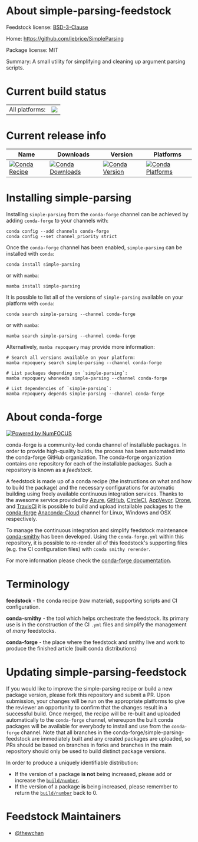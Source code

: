 About simple-parsing-feedstock
==============================

Feedstock license: [BSD-3-Clause](https://github.com/conda-forge/simple-parsing-feedstock/blob/main/LICENSE.txt)

Home: https://github.com/lebrice/SimpleParsing

Package license: MIT

Summary: A small utility for simplifying and cleaning up argument parsing scripts.

Current build status
====================


<table><tr><td>All platforms:</td>
    <td>
      <a href="https://dev.azure.com/conda-forge/feedstock-builds/_build/latest?definitionId=12917&branchName=main">
        <img src="https://dev.azure.com/conda-forge/feedstock-builds/_apis/build/status/simple-parsing-feedstock?branchName=main">
      </a>
    </td>
  </tr>
</table>

Current release info
====================

| Name | Downloads | Version | Platforms |
| --- | --- | --- | --- |
| [![Conda Recipe](https://img.shields.io/badge/recipe-simple--parsing-green.svg)](https://anaconda.org/conda-forge/simple-parsing) | [![Conda Downloads](https://img.shields.io/conda/dn/conda-forge/simple-parsing.svg)](https://anaconda.org/conda-forge/simple-parsing) | [![Conda Version](https://img.shields.io/conda/vn/conda-forge/simple-parsing.svg)](https://anaconda.org/conda-forge/simple-parsing) | [![Conda Platforms](https://img.shields.io/conda/pn/conda-forge/simple-parsing.svg)](https://anaconda.org/conda-forge/simple-parsing) |

Installing simple-parsing
=========================

Installing `simple-parsing` from the `conda-forge` channel can be achieved by adding `conda-forge` to your channels with:

```
conda config --add channels conda-forge
conda config --set channel_priority strict
```

Once the `conda-forge` channel has been enabled, `simple-parsing` can be installed with `conda`:

```
conda install simple-parsing
```

or with `mamba`:

```
mamba install simple-parsing
```

It is possible to list all of the versions of `simple-parsing` available on your platform with `conda`:

```
conda search simple-parsing --channel conda-forge
```

or with `mamba`:

```
mamba search simple-parsing --channel conda-forge
```

Alternatively, `mamba repoquery` may provide more information:

```
# Search all versions available on your platform:
mamba repoquery search simple-parsing --channel conda-forge

# List packages depending on `simple-parsing`:
mamba repoquery whoneeds simple-parsing --channel conda-forge

# List dependencies of `simple-parsing`:
mamba repoquery depends simple-parsing --channel conda-forge
```


About conda-forge
=================

[![Powered by
NumFOCUS](https://img.shields.io/badge/powered%20by-NumFOCUS-orange.svg?style=flat&colorA=E1523D&colorB=007D8A)](https://numfocus.org)

conda-forge is a community-led conda channel of installable packages.
In order to provide high-quality builds, the process has been automated into the
conda-forge GitHub organization. The conda-forge organization contains one repository
for each of the installable packages. Such a repository is known as a *feedstock*.

A feedstock is made up of a conda recipe (the instructions on what and how to build
the package) and the necessary configurations for automatic building using freely
available continuous integration services. Thanks to the awesome service provided by
[Azure](https://azure.microsoft.com/en-us/services/devops/), [GitHub](https://github.com/),
[CircleCI](https://circleci.com/), [AppVeyor](https://www.appveyor.com/),
[Drone](https://cloud.drone.io/welcome), and [TravisCI](https://travis-ci.com/)
it is possible to build and upload installable packages to the
[conda-forge](https://anaconda.org/conda-forge) [Anaconda-Cloud](https://anaconda.org/)
channel for Linux, Windows and OSX respectively.

To manage the continuous integration and simplify feedstock maintenance
[conda-smithy](https://github.com/conda-forge/conda-smithy) has been developed.
Using the ``conda-forge.yml`` within this repository, it is possible to re-render all of
this feedstock's supporting files (e.g. the CI configuration files) with ``conda smithy rerender``.

For more information please check the [conda-forge documentation](https://conda-forge.org/docs/).

Terminology
===========

**feedstock** - the conda recipe (raw material), supporting scripts and CI configuration.

**conda-smithy** - the tool which helps orchestrate the feedstock.
                   Its primary use is in the construction of the CI ``.yml`` files
                   and simplify the management of *many* feedstocks.

**conda-forge** - the place where the feedstock and smithy live and work to
                  produce the finished article (built conda distributions)


Updating simple-parsing-feedstock
=================================

If you would like to improve the simple-parsing recipe or build a new
package version, please fork this repository and submit a PR. Upon submission,
your changes will be run on the appropriate platforms to give the reviewer an
opportunity to confirm that the changes result in a successful build. Once
merged, the recipe will be re-built and uploaded automatically to the
`conda-forge` channel, whereupon the built conda packages will be available for
everybody to install and use from the `conda-forge` channel.
Note that all branches in the conda-forge/simple-parsing-feedstock are
immediately built and any created packages are uploaded, so PRs should be based
on branches in forks and branches in the main repository should only be used to
build distinct package versions.

In order to produce a uniquely identifiable distribution:
 * If the version of a package **is not** being increased, please add or increase
   the [``build/number``](https://docs.conda.io/projects/conda-build/en/latest/resources/define-metadata.html#build-number-and-string).
 * If the version of a package **is** being increased, please remember to return
   the [``build/number``](https://docs.conda.io/projects/conda-build/en/latest/resources/define-metadata.html#build-number-and-string)
   back to 0.

Feedstock Maintainers
=====================

* [@thewchan](https://github.com/thewchan/)

